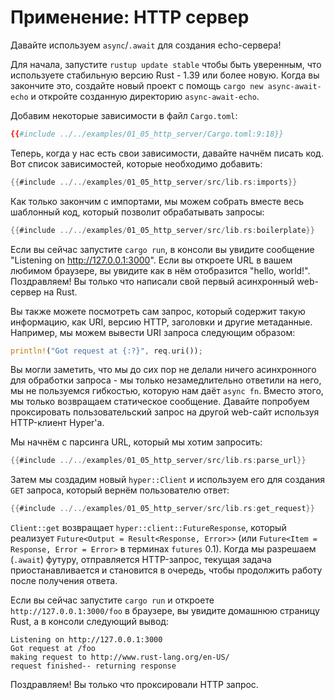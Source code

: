 # Применение: HTTP сервер

Давайте используем `async`/`.await` для создания echo-сервера!

Для начала, запустите `rustup update stable` чтобы 
быть уверенным, что используете стабильную версию Rust - 1.39 или более новую. Когда вы закончите это, создайте новый проект с 
помощь `cargo new async-await-echo` и 
откройте созданную директорию `async-await-echo`.

Добавим некоторые зависимости в файл `Cargo.toml`:

```toml
{{#include ../../examples/01_05_http_server/Cargo.toml:9:18}}
```

Теперь, когда у нас есть свои зависимости, давайте начнём писать код. Вот список зависимостей, которые необходимо добавить:

```rust
{{#include ../../examples/01_05_http_server/src/lib.rs:imports}}
```

Как только закончим с импортами, мы можем собрать вместе весь
шаблонный код, который позволит обрабатывать запросы:

```rust
{{#include ../../examples/01_05_http_server/src/lib.rs:boilerplate}}
```

Если вы сейчас запустите `cargo run`, в консоли вы
увидите сообщение "Listening on http://127.0.0.1:3000". Если вы
откроете URL в вашем любимом браузере, вы увидите как в нём
отобразится "hello, world!". Поздравляем! Вы только что написали
свой первый асинхронный web-сервер на Rust.

Вы также можете посмотреть сам запрос, который содержит такую
информацию, как URI, версию HTTP, заголовки и другие
метаданные. Например, мы можем вывести URI запроса
следующим образом:

```rust
println!("Got request at {:?}", req.uri());
```

Вы могли заметить, что мы до сих пор не делали ничего
асинхронного для обработки запроса - мы только незамедлительно
ответили на него, мы не пользуемся гибкостью, которую нам даёт
`async fn`. Вместо этого, мы только возвращаем
статическое сообщение. Давайте попробуем проксировать
пользовательский запрос на другой web-сайт используя
HTTP-клиент Hyper'а.

Мы начнём с парсинга URL, который мы хотим запросить:

```rust
{{#include ../../examples/01_05_http_server/src/lib.rs:parse_url}}
```

Затем мы создадим новый `hyper::Client` и
используем его для создания `GET` запроса, который
вернём пользователю ответ:

```rust
{{#include ../../examples/01_05_http_server/src/lib.rs:get_request}}
```

`Client::get` возвращает
`hyper::client::FutureResponse`, который реализует
`Future<Output = Result<Response, Error>>`
(или `Future<Item = Response, Error = Error>` в
терминах `futures` 0.1). Когда мы разрешаем (`.await`)
футуру, отправляется HTTP-запрос, текущая задача
приостанавливается и становится в очередь, чтобы продолжить
работу после получения ответа.

Если вы сейчас запустите `cargo run` и откроете
`http://127.0.0.1:3000/foo` в браузере, вы увидите
домашнюю страницу Rust, а в консоли следующий вывод:

```
Listening on http://127.0.0.1:3000
Got request at /foo
making request to http://www.rust-lang.org/en-US/
request finished-- returning response
```

Поздравляем! Вы только что проксировали HTTP запрос.
